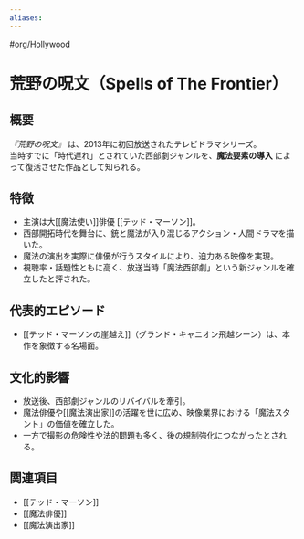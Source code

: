 ```yaml
---
aliases:
---
```

#org/Hollywood 
# 荒野の呪文（Spells of The Frontier）

## 概要
*『荒野の呪文』* は、2013年に初回放送されたテレビドラマシリーズ。  
当時すでに「時代遅れ」とされていた西部劇ジャンルを、**魔法要素の導入** によって復活させた作品として知られる。  

## 特徴
- 主演は大[[魔法使い]]俳優 [[テッド・マーソン]]。  
- 西部開拓時代を舞台に、銃と魔法が入り混じるアクション・人間ドラマを描いた。  
- 魔法の演出を実際に俳優が行うスタイルにより、迫力ある映像を実現。  
- 視聴率・話題性ともに高く、放送当時「魔法西部劇」という新ジャンルを確立したと評された。  

## 代表的エピソード
- [[テッド・マーソンの崖越え]]（グランド・キャニオン飛越シーン）は、本作を象徴する名場面。  

## 文化的影響
- 放送後、西部劇ジャンルのリバイバルを牽引。  
- 魔法俳優や[[魔法演出家]]の活躍を世に広め、映像業界における「魔法スタント」の価値を確立した。  
- 一方で撮影の危険性や法的問題も多く、後の規制強化につながったとされる。  

## 関連項目
- [[テッド・マーソン]]
- [[魔法俳優]]
- [[魔法演出家]]
